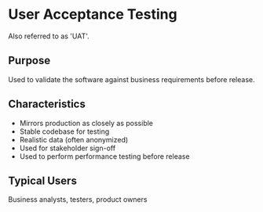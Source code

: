 # User Acceptance Testing

Also referred to as 'UAT'.

## Purpose
Used to validate the software against business requirements before release.

## Characteristics
- Mirrors production as closely as possible
- Stable codebase for testing
- Realistic data (often anonymized)
- Used for stakeholder sign-off
- Used to perform performance testing before release

## Typical Users
Business analysts, testers, product owners
